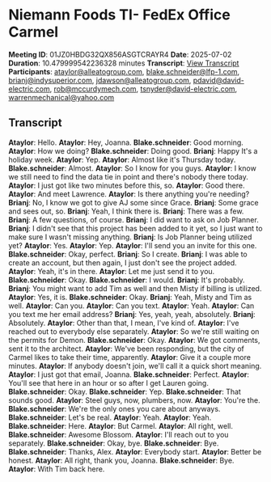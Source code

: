 # Niemann Foods TI- FedEx Office Carmel
**Meeting ID**: 01JZ0HBDG32QX856ASGTCRAYR4
**Date**: 2025-07-02
**Duration**: 10.479999542236328 minutes
**Transcript**: [View Transcript](https://app.fireflies.ai/view/01JZ0HBDG32QX856ASGTCRAYR4)
**Participants**: ataylor@alleatogroup.com, blake.schneider@lfp-1.com, brianj@indysuperior.com, jdawson@alleatogroup.com, pdavid@david-electric.com, rob@mccurdymech.com, tsnyder@david-electric.com, warrenmechanical@yahoo.com

## Transcript
**Ataylor**: Hello.
**Ataylor**: Hey, Joanna.
**Blake.schneider**: Good morning.
**Ataylor**: How we doing?
**Blake.schneider**: Doing good.
**Brianj**: Happy It's a holiday week.
**Ataylor**: Yep.
**Ataylor**: Almost like it's Thursday today.
**Blake.schneider**: Almost.
**Ataylor**: So I know for you guys.
**Ataylor**: I know we still need to find the data tie in point and there's nobody there today.
**Ataylor**: I just got like two minutes before this, so.
**Ataylor**: Good there.
**Ataylor**: And meet Lawrence.
**Ataylor**: Is there anything you're needing?
**Brianj**: No, I know we got to give AJ some since Grace.
**Brianj**: Some grace and sees out, so.
**Brianj**: Yeah, I think there is.
**Brianj**: There was a few.
**Brianj**: A few questions, of course.
**Brianj**: I did want to ask on Job Planner.
**Brianj**: I didn't see that this project has been added to it yet, so I just want to make sure I wasn't missing anything.
**Brianj**: Is Job Planner being utilized yet?
**Ataylor**: Yes.
**Ataylor**: Yep.
**Ataylor**: I'll send you an invite for this one.
**Blake.schneider**: Okay, perfect.
**Brianj**: So I create.
**Brianj**: I was able to create an account, but then again, I just don't see the project added.
**Ataylor**: Yeah, it's in there.
**Ataylor**: Let me just send it to you.
**Blake.schneider**: Okay.
**Blake.schneider**: I would.
**Brianj**: It's probably.
**Brianj**: You might want to add Tim as well and then Misty if billing is utilized.
**Ataylor**: Yes, it is.
**Blake.schneider**: Okay.
**Brianj**: Yeah, Misty and Tim as well.
**Ataylor**: Can you.
**Ataylor**: Can you text.
**Ataylor**: Yeah.
**Ataylor**: Can you text me her email address?
**Brianj**: Yes, yeah, yeah, absolutely.
**Brianj**: Absolutely.
**Ataylor**: Other than that, I mean, I've kind of.
**Ataylor**: I've reached out to everybody else separately.
**Ataylor**: So we're still waiting on the permits for Demon.
**Blake.schneider**: Okay.
**Ataylor**: We got comments, sent it to the architect.
**Ataylor**: We've been responding, but the city of Carmel likes to take their time, apparently.
**Ataylor**: Give it a couple more minutes.
**Ataylor**: If anybody doesn't join, we'll call it a quick short meaning.
**Ataylor**: I just got that email, Joanna.
**Blake.schneider**: Perfect.
**Ataylor**: You'll see that here in an hour or so after I get Lauren going.
**Blake.schneider**: Okay.
**Blake.schneider**: Yep.
**Blake.schneider**: That sounds good.
**Ataylor**: Steel guys, now, plumbers, now.
**Ataylor**: You're the.
**Blake.schneider**: We're the only ones you care about anyways.
**Blake.schneider**: Let's be real.
**Ataylor**: Yeah.
**Ataylor**: Yeah.
**Blake.schneider**: Here.
**Ataylor**: But Carmel.
**Ataylor**: All right, well.
**Blake.schneider**: Awesome Blossom.
**Ataylor**: I'll reach out to you separately.
**Blake.schneider**: Okay, bye.
**Blake.schneider**: Bye.
**Blake.schneider**: Thanks, Alex.
**Ataylor**: Everybody start.
**Ataylor**: Better be honest.
**Ataylor**: All right, thank you, Joanna.
**Blake.schneider**: Bye.
**Ataylor**: With Tim back here.